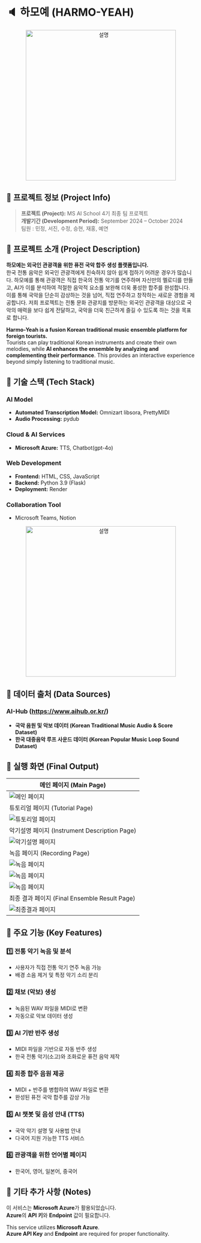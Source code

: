 # 🔈 하모예 (HARMO-YEAH)

<div align="center">
  <img src="https://github.com/user-attachments/assets/6fb9e564-05de-431b-9946-62d84e520e85" width="400" alt="설명">
</div>


## 📌 프로젝트 정보 (Project Info)
> **프로젝트 (Project):** MS AI School 4기 최종 팀 프로젝트   
> **개발기간 (Development Period):** September 2024 – October 2024  
> 팀원 : 민정, 서진, 수정, 승현, 재홍, 예연


## 📌 프로젝트 소개 (Project Description)
**하모예는 외국인 관광객을 위한 퓨전 국악 합주 생성 플랫폼입니다.**  
한국 전통 음악은 외국인 관광객에게 친숙하지 않아 쉽게 접하기 어려운 경우가 많습니다. 하모예를 통해 관광객은 직접 한국의 전통 악기를 연주하며 자신만의 멜로디를 만들고, AI가 이를 분석하여 적절한 음악적 요소를 보완해 더욱 풍성한 합주를 완성합니다. 이를 통해 국악을 단순히 감상하는 것을 넘어, 직접 연주하고 창작하는 새로운 경험을 제공합니다. 저희 프로젝트는 전통 문화 관광지를 방문하는 외국인 관광객을 대상으로 국악의 매력을 보다 쉽게 전달하고, 국악을 더욱 친근하게 즐길 수 있도록 하는 것을 목표로 합니다.    

**Harmo-Yeah is a fusion Korean traditional music ensemble platform for foreign tourists.**  
Tourists can play traditional Korean instruments and create their own melodies, while **AI enhances the ensemble by analyzing and complementing their performance**. This provides an interactive experience beyond simply listening to traditional music.  



## 📌 기술 스택 (Tech Stack)
### AI Model 
- **Automated Transcription Model:** Omnizart libsora, PrettyMIDI 
- **Audio Processing:** pydub 

### Cloud & AI Services 
- **Microsoft Azure:** TTS, Chatbot(gpt-4o) 

### Web Development 
- **Frontend:** HTML, CSS, JavaScript 
- **Backend:** Python 3.9 (Flask) 
- **Deployment:** Render  

### Collaboration Tool
- Microsoft Teams, Notion
  
  
<div align="center">
  <img src="https://github.com/user-attachments/assets/6fb9e564-05de-431b-9946-62d84e520e85" width="400" alt="설명">
</div>




## 📌 데이터 출처 (Data Sources)
### AI-Hub (https://www.aihub.or.kr/) 
  - **국악 음원 및 악보 데이터 (Korean Traditional Music Audio & Score Dataset)** 
  - **한국 대중음악 루프 사운드 데이터 (Korean Popular Music Loop Sound Dataset)**  


## 📌 실행 화면 (Final Output)
| 메인 페이지 (Main Page) |
|---|
| ![메인 페이지](https://github.com/user-attachments/assets/a05b6fc3-2a7e-48a2-9a5b-600f99409084) |
| 튜토리얼 페이지 (Tutorial Page) |
| ![튜토리얼 페이지](https://github.com/user-attachments/assets/76e108f6-4704-4141-a2cb-1d84db329b61) |
| 악기설명 페이지 (Instrument Description Page) |
| ![악기설명 페이지](https://github.com/user-attachments/assets/737941b3-a8c6-4110-8f71-c56e71b5f1b8) |
| 녹음 페이지 (Recording Page) |
| ![녹음 페이지](https://github.com/user-attachments/assets/eb3e057d-86f1-45ef-a132-6c5446197327) |
| ![녹음 페이지](https://github.com/user-attachments/assets/2ecd3c91-3434-4fd4-9338-19e032e075db) |
| ![녹음 페이지](https://github.com/user-attachments/assets/d4e5b49a-c712-428a-9d08-56d1dae51740) |
| 최종 결과 페이지 (Final Ensemble Result Page) |
| ![최종결과 페이지](https://github.com/user-attachments/assets/f4b1253f-4cad-4640-a830-d0927370c664) |


## 📌 주요 기능 (Key Features)
### 1️⃣ 전통 악기 녹음 및 분석
- 사용자가 직접 전통 악기 연주 녹음 가능  
- 배경 소음 제거 및 특정 악기 소리 분리  

### 2️⃣ 채보 (악보) 생성
- 녹음된 WAV 파일을 MIDI로 변환  
- 자동으로 악보 데이터 생성  

### 3️⃣ AI 기반 반주 생성
- MIDI 파일을 기반으로 자동 반주 생성  
- 한국 전통 악기(소고)와 조화로운 퓨전 음악 제작  

### 4️⃣ 최종 합주 음원 제공
- MIDI + 반주를 병합하여 WAV 파일로 변환  
- 완성된 퓨전 국악 합주를 감상 가능   

### 5️⃣ AI 챗봇 및 음성 안내 (TTS)
- 국악 악기 설명 및 사용법 안내  
- 다국어 지원 가능한 TTS 서비스

### 6️⃣ 관광객을 위한 언어별 페이지
- 한국어, 영어, 일본어, 중국어


## 📌 기타 추가 사항 (Notes)
 이 서비스는 **Microsoft Azure**가 활용되었습니다.   
 **Azure**의 **API 키**와 **Endpoint** 값이 필요합니다.

 This service utilizes **Microsoft Azure**.  
 **Azure API Key** and **Endpoint** are required for proper functionality.
